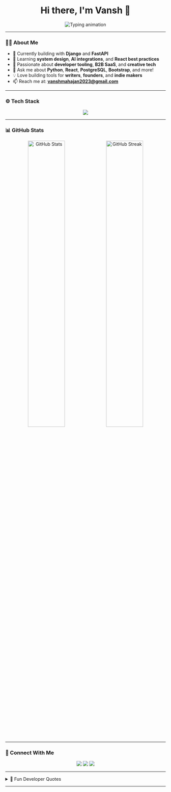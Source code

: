 <h1 align="center">Hi there, I'm Vansh 👋</h1>

<p align="center">
  <img src="https://readme-typing-svg.herokuapp.com?font=Fira+Code&weight=600&pause=1000&color=00ADB5&center=true&vCenter=true&width=435&lines=Full-Stack+Developer;Open+Source+Contributor;Lifelong+Learner;Problem+Solver" alt="Typing animation" />
</p>

---

### 👨‍💻 About Me

- 🔭 Currently building with **Django** and **FastAPI**
- 🌱 Learning **system design**, **AI integrations**, and **React best practices**
- 👀 Passionate about **developer tooling**, **B2B SaaS**, and **creative tech**
- 💬 Ask me about **Python**, **React**, **PostgreSQL**, **Bootstrap**, and more!
- 💡 Love building tools for **writers**, **founders**, and **indie makers**
- 📫 Reach me at: **vanshmahajan2023@gmail.com**

---

### ⚙️ Tech Stack

<p align="center">
  <img src="https://skillicons.dev/icons?i=python,django,fastapi,js,react,html,css,bootstrap,postgres,git,vscode" />
</p>

---

### 📊 GitHub Stats

<p align="center">
  <img width="48%" src="https://github-readme-stats.vercel.app/api?username=vansh16-code&show_icons=true&theme=tokyonight" alt="GitHub Stats" />
  <img width="48%" src="https://github-readme-streak-stats.herokuapp.com/?user=vansh16-code&theme=tokyonight" alt="GitHub Streak" />
</p>

---

### 🔗 Connect With Me

<p align="center">
  <a href="mailto:vanshmahajan2023@gmail.com"><img src="https://img.shields.io/badge/email-D14836?style=for-the-badge&logo=gmail&logoColor=white" /></a>
  <a href="https://www.linkedin.com/in/your-profile" target="_blank"><img src="https://img.shields.io/badge/linkedin-0077B5?style=for-the-badge&logo=linkedin&logoColor=white" /></a>
  <a href="https://your-portfolio.com" target="_blank"><img src="https://img.shields.io/badge/portfolio-000000?style=for-the-badge&logo=notion&logoColor=white" /></a>
</p>

---

<details>
<summary>💬 Fun Developer Quotes</summary>

> “Programs must be written for people to read, and only incidentally for machines to execute.” – Harold Abelson  
> “Simplicity is the soul of efficiency.” – Austin Freeman  
> “First, solve the problem. Then, write the code.” – John Johnson  

</details>

---

<!---
vansh16-code/vansh16-code is a ✨ special ✨ repository because its `README.md` (this file) appears on your GitHub profile.
--->
